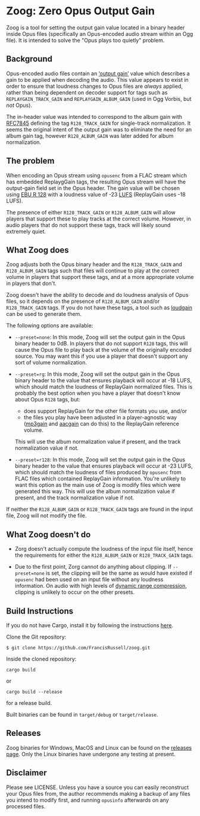 # Zoog: Zero Opus Output Gain

Zoog is a tool for setting the output gain value located in a binary header
inside Opus files (specifically an Opus-encoded audio stream within an Ogg
file). It is intended to solve the "Opus plays too quietly" problem.

## Background

Opus-encoded audio files contain an [‘output
gain’](https://tools.ietf.org/html/rfc7845) value which describes a gain to be
applied when decoding the audio. This value appears to exist in order to ensure
that loudness changes to Opus files are *always* applied, rather than being
dependent on decoder support for tags such as `REPLAYGAIN_TRACK_GAIN` and
`REPLAYGAIN_ALBUM_GAIN` (used in Ogg Vorbis, but *not* Opus).

The in-header value was intended to correspond to the album gain with
[RFC7845](https://tools.ietf.org/html/rfc7845) defining the tag
`R128_TRACK_GAIN` for single-track normalization. It seems the original intent
of the output gain was to eliminate the need for an album gain tag, however
`R128_ALBUM_GAIN` was later added for album normalization.

## The problem

When encoding an Opus stream using `opusenc` from a FLAC stream which has
embedded ReplaygGain tags, the resulting Opus stream will have the output-gain
field set in the Opus header. The gain value will be chosen using
[EBU R 128](https://en.wikipedia.org/wiki/EBU_R_128) with a loudness value
of -23 [LUFS](https://en.wikipedia.org/wiki/LKFS) (ReplayGain uses -18 LUFS).

The presence of either `R128_TRACK_GAIN` or `R128_ALBUM_GAIN` will allow
players that support these to play tracks at the correct volume.  However, in
audio players that do not support these tags, track will likely sound extremely
quiet.

## What Zoog does

Zoog adjusts both the Opus binary header and the `R128_TRACK_GAIN` and
`R128_ALBUM_GAIN` tags such that files will continue to play at the correct
volume in players that support these tags, and at a more appropriate volume in
players that don't.

Zoog doesn't have the ability to decode and do loudness analysis of Opus files,
so it depends on the presence of `R128_ALBUM_GAIN` and/or `R128_TRACK_GAIN`
tags. If you do not have these tags, a tool such as
[loudgain](https://github.com/Moonbase59/loudgain) can be used to generate them.

The following options are available:

* `--preset=none`: In this mode, Zoog will set the output gain in the
  Opus binary header to 0dB. In players that do not support `R128` tags, this
  will cause the Opus file to play back at the volume of the originally encoded
  source. You may want this if you use a player that doesn't support any
  sort of volume normalization.

* `--preset=rg`: In this mode, Zoog will set the output gain in the Opus binary
  header to the value that ensures playback will occur at -18 LUFS, which
  should match the loudness of ReplayGain normalized files.  This is probably
  the best option when you have a player that doesn't know about Opus `R128`
  tags, but:
    * does support ReplayGain for the other file formats you use, and/or
    * the files you play have been adjusted in a player-agnostic way
      ([mp3gain](http://mp3gain.sourceforge.net/) and
      [aacgain](http://aacgain.altosdesign.com/) can do this) to the ReplayGain
      reference volume.

  This will use the album normalization value if present, and the track
  normalization value if not.

* `--preset=r128`: In this mode, Zoog will set the output gain in the Opus
  binary header to the value that ensures playback will occur at -23 LUFS,
  which should match the loudness of files produced by `opusenc` from FLAC
  files which contained ReplayGain information. You're unlikely to want this
  option as the main use of Zoog is modify files which were generated this way.
  This will use the album normalization value if present, and the track
  normalization value if not.


If neither the `R128_ALBUM_GAIN` or `R128_TRACK_GAIN` tags are found in the
input file, Zoog will not modify the file.

## What Zoog doesn't do

* Zorg doesn't actually compute the loudness of the input file itself, hence the requirements
for either the `R128_ALBUM_GAIN` or `R128_TRACK_GAIN` tags.

* Due to the first point, Zorg cannot do anything about clipping. If
`--preset=none` is set, the clipping will be the same as would have existed
if `opusenc` had been used on an input file without any loudness information.
On audio with high levels of 
[dynamic range compression](https://en.wikipedia.org/wiki/Dynamic_range_compression),
clipping is unlikely to occur on the other presets.

## Build Instructions 

If you do not have Cargo, install it by following the instructions
[here](https://doc.rust-lang.org/cargo/getting-started/installation.html).

Clone the Git repository:

```$ git clone https://github.com/FrancisRussell/zoog.git```

Inside the cloned repository:

```cargo build```

or 

```cargo build --release```

for a release build.

Built binaries can be found in `target/debug` or `target/release`.

## Releases

Zoog binaries for Windows, MacOS and Linux can be found on the [releases
page](https://github.com/FrancisRussell/zoog/releases/). Only the Linux
binaries have undergone any testing at present.

## Disclaimer

Please see LICENSE. Unless you have a source you can easily reconstruct your Opus files
from, the author recommends making a backup of any files you intend to modify first, and
running `opusinfo` afterwards on any processed files.
